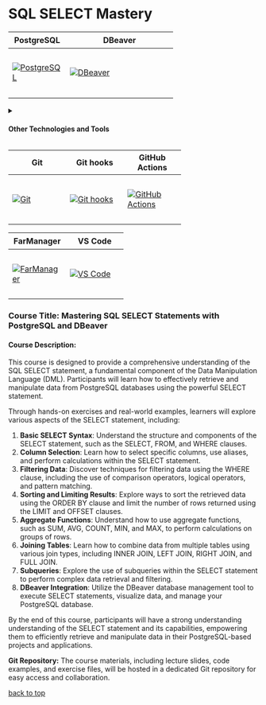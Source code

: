 <a id="title"></a>

# SQL SELECT Mastery

<table>
  <thead>
    <tr>
      <th height=33 width=100>PostgreSQL</th>
      <th height=33 width=100>DBeaver</th>
    </tr>
  </thead>
  <tbody>
    <tr>
      <td height=100 width=100>
        <a href=https://www.postgresql.org/docs/>
          <img src=https://github.com/AndriiKot/SQL_SELECT_Mastery/blob/main/icons/svg/postgresql.svg alt=PostgreSQL>
        </a>
      </td>
      <td height=100 width=200>
        <a href=https://dbeaver.com/docs/dbeaver/>
          <img src=https://github.com/AndriiKot/SQL_SELECT_Mastery/blob/main/icons/svg/dbeaver.svg alt=DBeaver>
        </a>
      </td>
    </tr>
  </tbody>
</table>

<details>
  <summary>
    <h4>Other Technologies and Tools</h4>
  </summary>
  <table>
    <thead>
      <tr>
        <th height="33" width="100">NodeJS</th>
        <th height="33" width="100">Jest</th>
        <th height="33" width="100">Eslint</th>
        <th height="33" width="100">Prettier</th>
      </tr>
    </thead>
    <tbody>
      <tr>
        <td height="100" width="100">
          <a href="https://git-scm.com/doc">
            <img src="https://github.com/AndriiKot/SQL_SELECT_Mastery/blob/main/icons/svg/git.svg" alt="Git">
          </a>
        </td>
        <td height="100" width="100">
          <a href="https://git-scm.com/docs/git-hook">
            <img src="https://github.com/AndriiKot/SQL_SELECT_Mastery/blob/main/icons/svg/git-hooks.svg" alt="Git hooks">
          </a>
        </td>
        <td height="100" width="100">
          <a href="https://github.com/features/actions/">
            <img src="https://github.com/AndriiKot/SQL_SELECT_Mastery/blob/main/icons/svg/githubactionsdarkstheme.svg" alt="GitHub Actions">
          </a>
        </td>
        <td height="100" width="100">
          <a href="https://farmanager.com/index.php?l=en">
            <img src="https://github.com/AndriiKot/SQL_SELECT_Mastery/blob/main/icons/svg/farmanager.svg" alt="FarManager">
          </a>
        </td>
        <td height="100" width="100">
          <a href="https://code.visualstudio.com/" target="_blank">
            <img src="https://github.com/AndriiKot/SQL_SELECT_Mastery/blob/main/icons/svg/visual-studio-code.svg" alt="VS Code">
          </a>
        </td>
      </tr>
    </tbody>
  </table>
</details>

  <table>
    <thead>
      <tr>
        <th height=33 width=100>Git</th>
        <th height=33 width=100>Git hooks</th>
        <th height=33 width=100>GitHub Actions</th>
      </tr>
    </thead>
    <tbody>
      <tr>
          <td height=100 width=100>
            <a href=https://git-scm.com/doc>
              <img src=https://github.com/AndriiKot/SQL_SELECT_Mastery/blob/main/icons/svg/git.svg alt="Git">
            </a>
          </td>
          <td height=100 width=100>
            <a href=https://git-scm.com/docs/git-hook>
              <img src=https://github.com/AndriiKot/SQL_SELECT_Mastery/blob/main/icons/svg/git-hooks.svg alt="Git hooks">
            </a>
          </td>
          <td height=100 width=100>
            <a href=https://github.com/features/actions/>
              <img src=https://github.com/AndriiKot/SQL_SELECT_Mastery/blob/main/icons/svg/githubactionsdarkstheme.svg alt="GitHub Actions">
            </a>
          </td>
      </tr>
    </tbody>
  </table>

  <table>
    <thead>
      <tr>
        <th height=33 width=100>FarManager</th>
        <th height=33 width=100>VS Code</th>
      </tr>
    </thead>
    <tbody>
      <tr>
          <td height=100 width=100>
            <a href=https://farmanager.com/index.php?l=en>
              <img src=https://github.com/AndriiKot/SQL_SELECT_Mastery/blob/main/icons/svg/farmanager.svg alt="FarManager">
            </a>
          </td>
          <td height=100 width=100>
            <a href=https://code.visualstudio.com/ target="_blank">
              <img src=https://github.com/AndriiKot/SQL_SELECT_Mastery/blob/main/icons/svg/visual-studio-code.svg alt="VS Code">
            </a>
          </td>
      </tr>
    </tbody>
  </table>

</details>

### Course Title: Mastering SQL SELECT Statements with PostgreSQL and DBeaver

#### Course Description:

This course is designed to provide a comprehensive understanding of the SQL SELECT statement, a fundamental component of the Data Manipulation Language (DML). Participants will learn how to effectively retrieve and manipulate data from PostgreSQL databases using the powerful SELECT statement.

Through hands-on exercises and real-world examples, learners will explore various aspects of the SELECT statement, including:

1. **Basic SELECT Syntax**: Understand the structure and components of the SELECT statement, such as the SELECT, FROM, and WHERE clauses.
2. **Column Selection**: Learn how to select specific columns, use aliases, and perform calculations within the SELECT statement.
3. **Filtering Data**: Discover techniques for filtering data using the WHERE clause, including the use of comparison operators, logical operators, and pattern matching.
4. **Sorting and Limiting Results**: Explore ways to sort the retrieved data using the ORDER BY clause and limit the number of rows returned using the LIMIT and OFFSET clauses.
5. **Aggregate Functions**: Understand how to use aggregate functions, such as SUM, AVG, COUNT, MIN, and MAX, to perform calculations on groups of rows.
6. **Joining Tables**: Learn how to combine data from multiple tables using various join types, including INNER JOIN, LEFT JOIN, RIGHT JOIN, and FULL JOIN.
7. **Subqueries**: Explore the use of subqueries within the SELECT statement to perform complex data retrieval and filtering.
8. **DBeaver Integration**: Utilize the DBeaver database management tool to execute SELECT statements, visualize data, and manage your PostgreSQL database.

By the end of this course, participants will have a strong understanding understanding of the SELECT statement and its capabilities, empowering them to efficiently retrieve and manipulate data in their PostgreSQL-based projects and applications.

**Git Repository:**
The course materials, including lecture slides, code examples, and exercise files, will be hosted in a dedicated Git repository for easy access and collaboration.

[back to top](#title)
